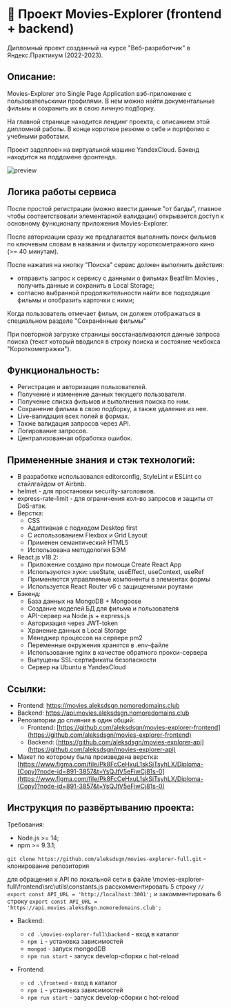 # :movie_camera: Проект Movies-Explorer (frontend + backend)
Дипломный проект созданный на курсе "Веб-разработчик" в Яндекс.Практикум (2022-2023).


## Описание:
Movies-Explorer это Single Page Application  вэб-приложение с пользовательскими профилями. В нем можно найти документальные фильмы и сохранить их в свою личную подборку.

На главной странице находится лендинг проекта, с описанием этой дипломной работы. В конце короткое резюме о себе и портфолио с учебными работами.

Проект задеплоен на виртуальной машине YandexCloud. Бэкенд находится на поддомене фронтенда.

![preview](https://user-images.githubusercontent.com/97102815/228849082-10a15264-03de-41bb-bf9b-4e2fabf02556.gif)

## Логика работы сервиса
После простой регистрации (можно ввести данные "от балды", главное чтобы соответствовали элементарной валидации) открывается доступ к основному функционалу приложения Movies-Explorer. 

После авторизации сразу же предлагается выполнить поиск фильмов по ключевым словам в названии и фильтру короткометражного кино (>= 40 минутам).

После нажатия на кнопку "Поиска" сервис должен выполнить действия:
* отправить запрос к сервису с данными о фильмах Beatfilm Movies , получить данные и сохранить в Local Storage;
* согласно выбранной продолжительности найти все подходящие фильмы и отобразить карточки с ними;

Когда пользователь отмечает фильм, он должен отображаться в специальном разделе "Сохранённые фильмы"

При повторной загрузке страницы восстанавливаются данные запроса поиска (текст который вводился в строку поиска и состояние чекбокса "Короткометражки").


## Функциональность:
* Регистрация и авторизация пользователей.
* Получение и изменение данных текущего пользователя.
* Получение списка фильмов и выполнения поиска по ним.
* Сохранение фильма в свою подборку, а также удаление из нее.
* Live-валидация всех полей в формах.
* Также валидация запросов через API.
* Логирование запросов.
* Централизованная обработка ошибок.


## Примененные знания и стэк технологий:
* В разработке использовался editorconfig, StyleLint  и ESLint со стайлгайдом от Airbnb.
* helmet - для простановки security-заголовков.
*  express-rate-limit - для ограничения кол-во запросов и защиты от DoS-атак.
* Верстка:
	- CSS
	- Адаптивная с подходом Desktop first
	- С использованием Flexbox и Grid Layout
	- Применен семантический HTML5
	- Использована методология БЭМ
* React.js v18.2:
	- Приложение создано при помощи Create React App
	- Используются хуки: useState, useEffect, useContext, useRef
 	- Применяются управляемые компоненты в элементах формы
 	- Используется React Router v6 с защищенными роутами
* Бэкенд:
	- База данных на MongoDB + Mongoose
 	- Создание моделей БД для фильма и пользователя
	- API-сервер на Node.js + express.js
 	- Авторизация через JWT-token
 	- Хранение данных в Local Storage
	- Менеджер процессов на сервере pm2
	- Переменные окружения хранятся в .env-файле
	- Использование nginx в качестве обратного прокси-сервера
	- Выпущены SSL-сертификаты безопасности
	- Сервер на Ubuntu в YandexCloud


## Ссылки:
* Frontend: https://movies.aleksdsgn.nomoredomains.club
* Backend: https://api.movies.aleksdsgn.nomoredomains.club
* Репозитории до слияния в один общий:
  - Frontend: [https://github.com/aleksdsgn/movies-explorer-frontend](https://github.com/aleksdsgn/movies-explorer-frontend)
  - Backend: [https://github.com/aleksdsgn/movies-explorer-api](https://github.com/aleksdsgn/movies-explorer-api)
* Макет по которому была произведена верстка: [https://www.figma.com/file/Pk8FcCeHxuL1skSjTsyhLX/Diploma-(Copy)?node-id=891-3857&t=YsQJtV5eFiwCj81s-0](https://www.figma.com/file/Pk8FcCeHxuL1skSjTsyhLX/Diploma-(Copy)?node-id=891-3857&t=YsQJtV5eFiwCj81s-0)

## Инструкция по развёртыванию проекта:

Требования:
* Node.js >= 14;
* npm >= 9.3.1;

`git clone https://github.com/aleksdsgn/movies-explorer-full.git` - клонирование репозитория

для обращения к API по локальной сети в файле
\movies-explorer-full\frontend\src\utils\constants.js
расскомментировать 5 строку
`// export const API_URL = 'http://localhost:3001';`
и закомментировать 6 строку
`export const API_URL = 'https://api.movies.aleksdsgn.nomoredomains.club';`

* Backend:
  - `cd .\movies-explorer-full\backend` - вход в каталог
  - `npm i` - установка зависимостей 
  - `mongod` - запуск mongodDB
  - `npm run start` - запуск develop-сборки с hot-reload

* Frontend:
  - `cd .\frontend` - вход в каталог
  - `npm i` - установка зависимостей 
  - `npm run start` - запуск develop-сборки с hot-reload
